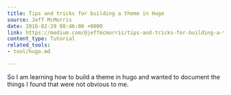 ```yaml
---
title: Tips and tricks for building a theme in Hugo
source: Jeff McMorris
date: 2016-02-29 08:46:00 +0000
link: https://medium.com/@jeffmcmorris/tips-and-tricks-for-building-a-theme-in-hugo-4806bdd747d7
content_type: Tutorial
related_tools:
- tool/hugo.md

---
```

So I am learning how to build a theme in hugo and wanted to document the things I found that were not obvious to me.





